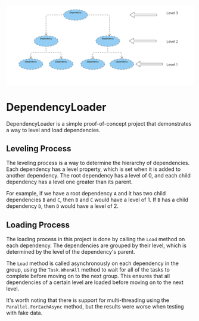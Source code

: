 ﻿![Screenshot](graph.png)

# DependencyLoader

DependencyLoader is a simple proof-of-concept project that demonstrates a way to level and load dependencies.

## Leveling Process

The leveling process is a way to determine the hierarchy of dependencies. Each dependency has a level property, which is set when it is added to another dependency. The root dependency has a level of 0, and each child dependency has a level one greater than its parent.

For example, if we have a root dependency `A` and it has two child dependencies `B` and `C`, then `B` and `C` would have a level of 1. If `B` has a child dependency `D`, then `D` would have a level of 2.

## Loading Process

The loading process in this project is done by calling the `Load` method on each dependency. The dependencies are grouped by their level, which is determined by the level of the dependency's parent.

The `Load` method is called asynchronously on each dependency in the group, using the `Task.WhenAll` method to wait for all of the tasks to complete before moving on to the next group. This ensures that all dependencies of a certain level are loaded before moving on to the next level.

It's worth noting that there is support for multi-threading using the `Parallel.ForEachAsync` method, but the results were worse when testing with fake data.